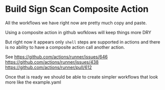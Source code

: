 # Build Sign Scan Composite Action

All the workflows we have right now are pretty much copy and paste.

Using a composite action in github wofklows will keep things more DRY

But right now it appears only `shell` steps are supported in actions and there is no ability to have a composite action call another action.

See
https://github.com/actions/runner/issues/646
https://github.com/actions/runner/issues/438
https://github.com/actions/runner/pull/612

Once that is ready we should be able to create simpler workflows that look more like the example.yaml
